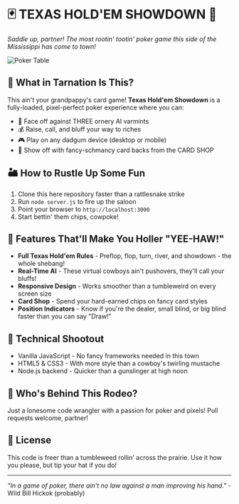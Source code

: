 # 🃏 TEXAS HOLD'EM SHOWDOWN 🤠

*Saddle up, partner! The most rootin' tootin' poker game this side of the Mississippi has come to town!*

![Poker Table](https://media.giphy.com/media/3o6nUMRm46ceoDRAd2/giphy.gif)

## 🌵 What in Tarnation Is This?

This ain't your grandpappy's card game! **Texas Hold'em Showdown** is a fully-loaded, pixel-perfect poker experience where you can:

- 🤖 Face off against THREE ornery AI varmints
- 💰 Raise, call, and bluff your way to riches
- 🎮 Play on any dadgum device (desktop or mobile)
- 👑 Show off with fancy-schmancy card backs from the CARD SHOP

## 🏜️ How to Rustle Up Some Fun

1. Clone this here repository faster than a rattlesnake strike
2. Run `node server.js` to fire up the saloon
3. Point your browser to `http://localhost:3000`
4. Start bettin' them chips, cowpoke!

## 🌟 Features That'll Make You Holler "YEE-HAW!"

- **Full Texas Hold'em Rules** - Preflop, flop, turn, river, and showdown - the whole shebang!
- **Real-Time AI** - These virtual cowboys ain't pushovers, they'll call your bluffs!
- **Responsive Design** - Works smoother than a tumbleweird on every screen size
- **Card Shop** - Spend your hard-earned chips on fancy card styles
- **Position Indicators** - Know if you're the dealer, small blind, or big blind faster than you can say "Draw!"

## 🔫 Technical Shootout

- Vanilla JavaScript - No fancy frameworks needed in this town
- HTML5 & CSS3 - With more style than a cowboy's twirling mustache
- Node.js backend - Quicker than a gunslinger at high noon

## 🤠 Who's Behind This Rodeo?

Just a lonesome code wrangler with a passion for poker and pixels! Pull requests welcome, partner!

## 📜 License

This code is freer than a tumbleweed rollin' across the prairie. Use it how you please, but tip your hat if you do!

---

*"In a game of poker, there ain't no law against a man improving his hand."* - Wild Bill Hickok (probably) 